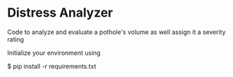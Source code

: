 # Distress Analyzer

Code to analyze and evaluate a pothole's volume as well assign it a severity rating

Initialize your environment using 

$ pip install -r requirements.txt